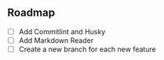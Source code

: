 ## Roadmap

- [ ] Add Commitlint and Husky
- [ ] Add Markdown Reader
- [ ] Create a new branch for each new feature